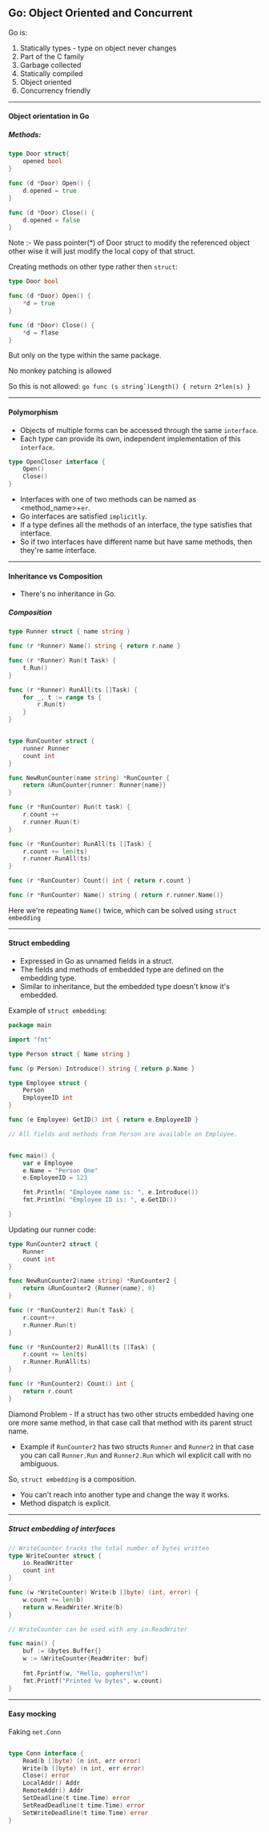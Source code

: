 ## Go: Object Oriented and Concurrent 

Go is:

1. Statically types - type on object never changes
2. Part of the C family
3. Garbage collected
4. Statically compiled
5. Object oriented
6. Concurrency friendly


---
#### Object orientation in Go

##### Methods:

```go
type Door struct{
    opened bool
}

func (d *Door) Open() {
    d.opened = true
}

func (d *Door) Close() {
    d.opened = false
}
``` 

Note :- We pass pointer(*) of Door struct to modify the referenced object other wise it will just modify the local copy of that struct.


Creating methods on other type rather then `struct`:

```go
type Door bool

func (d *Door) Open() {
    *d = true
}

func (d *Door) Close() {
    *d = flase
}
```

But only on the type within the same package.

No monkey patching is allowed

So this is not allowed: ```go func (s string`)Length() { return 2*len(s) }```

---
#### Polymorphism

- Objects of multiple forms can be accessed through the same `interface`.
- Each type can provide its own, independent implementation of this `interface`.

```go
type OpenCloser interface {
    Open()
    Close()
}
```

- Interfaces with one of two methods can be named as <method_name>+`er`.
- Go interfaces are satisfied `implicitly`. 
- If a type defines all the methods of an interface, the type satisfies that interface.
- So if two interfaces have different name but have same methods, then they're same interface.

---
#### Inheritance vs Composition

- There's no inheritance in Go.

##### Composition

```go
type Runner struct { name string }

func (r *Runner) Name() string { return r.name }

func (r *Runner) Run(t Task) {
    t.Run()
}

func (r *Runner) RunAll(ts []Task) {
    for _, t := range ts {
        r.Run(t)
    }
}


type RunCounter struct {
    runner Runner
    count int 
}

func NewRunCounter(name string) *RunCounter {
    return &RunCounter{runner: Runner{name}}
}

func (r *RunCounter) Run(t task) {
    r.count ++
    r.runner.Ruun(t)
}

func (r *RunCounter) RunAll(ts []Task) {
    r.count += len(ts)
    r.runner.RunAll(ts)
}

func (r *RunCounter) Count() int { return r.count }

func (r *RunCounter) Name() string { return r.runner.Name()}
```            

Here we're repeating `Name()` twice, which can be solved using `struct embedding`

---
#### Struct embedding

- Expressed in Go as unnamed fields in a struct.
- The fields and methods of embedded type are defined on the embedding type.
- Similar to inheritance, but the embedded type doesn't know it's embedded.

Example of `struct embedding`:

```go
package main

import "fmt"

type Person struct { Name string }

func (p Person) Introduce() string { return p.Name }

type Employee struct {
	Person
	EmployeeID int
}

func (e Employee) GetID() int { return e.EmployeeID }

// All fields and methods from Person are available on Employee.


func main() {
	var e Employee
	e.Name = "Person One"
	e.EmployeeID = 123

	fmt.Println( "Employee name is: ", e.Introduce())
	fmt.Println( "Employee ID is: ", e.GetID())

}

```

Updating our runner code:

```go
type RunCounter2 struct {
    Runner
    count int
}

func NewRunCounter2(name string) *RunCounter2 {
    return &RunCounter2 {Runner{name}, 0}
}

func (r *RunCounter2) Run(t Task) {
    r.count++
    r.Runner.Run(t)
}

func (r *RunCounter2) RunAll(ts []Task) {
    r.count += len(ts)
    r.Runner.RunAll(ts)
}

func (r *RunCounter2) Count() int {
    return r.count
}
```

Diamond Problem - If a struct has two other structs embedded having one ore more same method, in that case call that method with its parent struct name.
  - Example if `RunCounter2` has two structs `Runner` and `Runner2` in that case you can call `Runner.Run` and `Runner2.Run` which wil explicit call with no ambiguous. 
  
So, `struct embedding` is a composition.
  - You can't reach into another type and change the way it works.
  - Method dispatch is explicit.
  
---

##### Struct embedding of interfaces

```go
// WriteCounter tracks the total number of bytes written
type WriteCounter struct {
    io.ReadWritter
    count int
}

func (w *WriteCounter) Write(b []byte) (int, error) {
    w.count += len(b)
    return w.ReadWriter.Write(b)
}

// WriteCounter can be used with any io.ReadWriter

func main() {
    buf := &bytes.Buffer{}
    w := &WriteCounter{ReadWriter: buf}
    
    fmt.Fprintf(w, "Hello, gophers!\n")
    fmt.Printf("Printed %v bytes", w.count)
}
```

---

#### Easy mocking

Faking `net.Conn`

```go

type Conn interface {
    Read(b []byte) (n int, err error)
    Write(b []byte) (n int, err error)
    Close() error
    LocalAddr() Addr
    RemoteAddr() Addr
    SetDeadline(t time.Time) error
    SetReadDeadline(t time.Time) error
    SetWriteDeadline(t time.Time) error
}
```